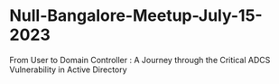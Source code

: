 # Null-Bangalore-Meetup-July-15-2023
From User to Domain Controller : A Journey through the Critical ADCS Vulnerability in Active Directory
